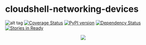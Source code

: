 # cloudshell-networking-devices
![alt tag](https://travis-ci.org/QualiSystems/cloudshell-networking-devices.svg?branch=dev)
[![Coverage Status](https://coveralls.io/repos/github/QualiSystems/cloudshell-networking-devices/badge.svg?branch=dev)](https://coveralls.io/github/QualiSystems/cloudshell-networking-devices?branch=dev)
[![PyPI version](https://badge.fury.io/py/cloudshell-networking-devices.svg)](https://badge.fury.io/py/cloudshell-networking-devices)
[![Dependency Status](https://dependencyci.com/github/QualiSystems/cloudshell-networking-devices/badge)](https://dependencyci.com/github/QualiSystems/cloudshell-networking-devices)
[![Stories in Ready](https://badge.waffle.io/QualiSystems/cloudshell-cli.svg?label=ready&title=Ready)](http://waffle.io/QualiSystems/cloudshell-cli)

<p align="center">
<img src="https://github.com/QualiSystems/devguide_source/raw/master/logo.png"></img>
</p>
